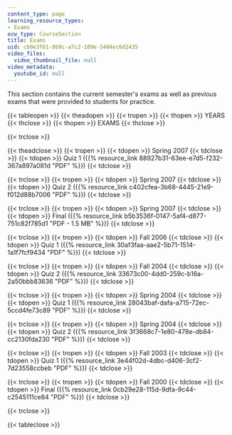 ```yaml
---
content_type: page
learning_resource_types:
- Exams
ocw_type: CourseSection
title: Exams
uid: cb0e3f61-8b9c-a7c2-109e-5404ec6d2435
video_files:
  video_thumbnail_file: null
video_metadata:
  youtube_id: null
---
```


This section contains the current semester's exams as well as previous exams that were provided to students for practice.

{{< tableopen >}}
{{< theadopen >}}
{{< tropen >}}
{{< thopen >}}
YEARS
{{< thclose >}}
{{< thopen >}}
EXAMS
{{< thclose >}}

{{< trclose >}}

{{< theadclose >}}
{{< tropen >}}
{{< tdopen >}}
Spring 2007
{{< tdclose >}}
{{< tdopen >}}
Quiz 1 ({{% resource_link 88927b31-63ee-e7d5-f232-367a897a081d "PDF" %}})
{{< tdclose >}}

{{< trclose >}}
{{< tropen >}}
{{< tdopen >}}
Spring 2007
{{< tdclose >}}
{{< tdopen >}}
Quiz 2 ({{% resource_link c402cfea-3b68-4445-21e9-f012d88b7006 "PDF" %}})
{{< tdclose >}}

{{< trclose >}}
{{< tropen >}}
{{< tdopen >}}
Spring 2007
{{< tdclose >}}
{{< tdopen >}}
Final ({{% resource_link b5b3536f-0147-5af4-d877-751c82f785d1 "PDF - 1.5 MB" %}})
{{< tdclose >}}

{{< trclose >}}
{{< tropen >}}
{{< tdopen >}}
Fall 2006
{{< tdclose >}}
{{< tdopen >}}
Quiz 1 ({{% resource_link 30af3faa-aae2-5b71-1514-1a1f7fcf9434 "PDF" %}})
{{< tdclose >}}

{{< trclose >}}
{{< tropen >}}
{{< tdopen >}}
Fall 2004
{{< tdclose >}}
{{< tdopen >}}
Quiz 2 ({{% resource_link 33673c00-4dd0-259c-b16a-2a50bbb83636 "PDF" %}})
{{< tdclose >}}

{{< trclose >}}
{{< tropen >}}
{{< tdopen >}}
Spring 2004
{{< tdclose >}}
{{< tdopen >}}
Quiz 1 ({{% resource_link 28043baf-dafa-a715-72ec-5ccd4fe73c89 "PDF" %}})
{{< tdclose >}}

{{< trclose >}}
{{< tropen >}}
{{< tdopen >}}
Spring 2004
{{< tdclose >}}
{{< tdopen >}}
Quiz 2 ({{% resource_link 3f3668c7-1e80-478e-db84-cc2130fda230 "PDF" %}})
{{< tdclose >}}

{{< trclose >}}
{{< tropen >}}
{{< tdopen >}}
Fall 2003
{{< tdclose >}}
{{< tdopen >}}
Quiz 1 ({{% resource_link 3e44f02d-4dbc-d406-3cf2-7d23558ccbeb "PDF" %}})
{{< tdclose >}}

{{< trclose >}}
{{< tropen >}}
{{< tdopen >}}
Fall 2000
{{< tdclose >}}
{{< tdopen >}}
Final ({{% resource_link 0cb29e28-115d-9dfa-9c44-c2545111ce84 "PDF" %}})
{{< tdclose >}}

{{< trclose >}}

{{< tableclose >}}